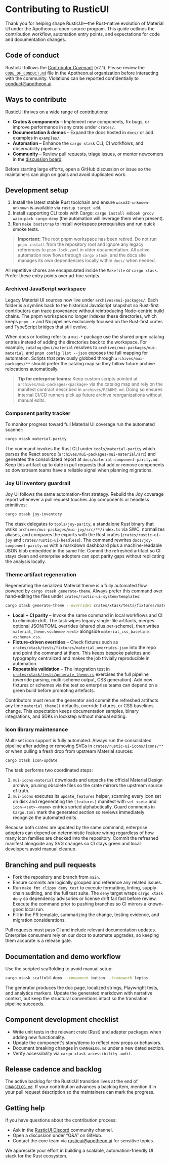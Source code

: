 # Contributing to RusticUI

Thank you for helping shape RusticUI—the Rust-native evolution of Material UI under the Apotheon.ai open-source program. This
guide outlines the contribution workflow, automation entry points, and expectations for code and documentation changes.

## Code of conduct

RusticUI follows the [Contributor Covenant](https://www.contributor-covenant.org/) (v2.1). Please review the
[`CODE_OF_CONDUCT.md`](https://github.com/apotheon-ai/.github/blob/main/CODE_OF_CONDUCT.md) file in the Apotheon.ai organization
before interacting with the community. Violations can be reported confidentially to [conduct@apotheon.ai](mailto:conduct@apotheon.ai).

## Ways to contribute

RusticUI thrives on a wide range of contributions:

- **Crates & components** – Implement new components, fix bugs, or improve performance in any crate under `crates/`.
- **Documentation & demos** – Expand the docs hosted in `docs/` or add examples in `examples/`.
- **Automation** – Enhance the `cargo xtask` CLI, CI workflows, and observability pipelines.
- **Community** – Review pull requests, triage issues, or mentor newcomers in the [discussion board](https://github.com/apotheon-ai/rusticui/discussions).

Before starting large efforts, open a GitHub discussion or issue so the maintainers can align on goals and avoid duplicated work.

## Development setup

1. Install the latest stable Rust toolchain and ensure `wasm32-unknown-unknown` is available via `rustup target add`.
2. Install supporting CLI tools with Cargo: `cargo install mdbook grcov wasm-pack cargo-deny` (the automation will leverage
   them when present).
3. Run `make bootstrap` to install workspace prerequisites and run quick smoke tests.

> **Important:** The root pnpm workspace has been retired. Do not run `pnpm install` from the repository root and ignore any
> legacy references to `pnpm-lock.yaml` in older documentation. All active automation now flows through `cargo xtask`, and the
> docs site manages its own dependencies locally within `docs/` when needed.

All repetitive chores are encapsulated inside the `Makefile` or `cargo xtask`. Prefer these entry points over ad-hoc scripts.

### Archived JavaScript workspace

Legacy Material UI sources now live under `archives/mui-packages/`. Each folder is a symlink back to
the historical JavaScript snapshot so Rust-first contributors can trace provenance without
reintroducing Node-centric build chains. The pnpm workspace no longer indexes these directories,
which keeps `pnpm -r` and Nx pipelines exclusively focused on the Rust-first crates and
TypeScript bridges that still evolve.

When docs or tooling refer to a `mui-*` package use the shared pnpm catalog entries instead of
adding the directories back to the workspace. For example, `catalog:@mui/material` resolves to
`archives/mui-packages/mui-material`, and `pnpm config list --json` exposes the full mapping for
automation. Scripts that previously globbed through `archives/mui-packages/**` should prefer the
catalog map so they follow future archive relocations automatically.

> **Tip for enterprise teams:** Keep custom scripts pointed at `archives/mui-packages/<package>`
> via the catalog map and rely on the manifest contract described in `archives/README.md`. Doing so
> ensures internal CI/CD runners pick up future archive reorganizations without manual edits.

### Component parity tracker

To monitor progress toward full Material UI coverage run the automated scanner:

```bash
cargo xtask material-parity
```

The command invokes the Rust CLI under `tools/material-parity` which parses the
React source (`archives/mui-packages/mui-material/src`) and generates the consolidated
report at `docs/material-component-parity.md`. Keep this artifact up to date in
pull requests that add or remove components so downstream teams have a reliable
signal when planning migrations.

### Joy UI inventory guardrail

Joy UI follows the same automation-first strategy. Rebuild the Joy coverage
report whenever a pull request touches Joy components or headless primitives:

```bash
cargo xtask joy-inventory
```

The xtask delegates to `tools/joy-parity`, a standalone Rust binary that walks
`archives/mui-packages/mui-joy/src/**/index.ts` via SWC, normalizes aliases, and compares the
exports with the Rust crates (`crates/rustic-ui-joy` and `crates/rustic-ui-headless`). The
command rewrites `docs/joy-component-parity.md` with a markdown dashboard plus a
machine-readable JSON blob embedded in the same file. Commit the refreshed
artifact so CI stays clean and enterprise adopters can spot parity gaps without
replicating the analysis locally.

### Theme artifact regeneration

Regenerating the serialized Material theme is a fully automated flow powered by
`cargo xtask generate-theme`. Always prefer this command over hand-editing the
files under `crates/rustic-ui-system/templates`:

```bash
cargo xtask generate-theme --overrides crates/xtask/tests/fixtures/material_overrides.json --format json
```

- **Local + CI parity** – Invoke the same command in local workflows and CI to
  eliminate drift. The task wipes legacy single-file artifacts, merges optional
  JSON/TOML overrides (shared plus per-scheme), then writes
  `material_theme.<scheme>.<ext>` alongside `material_css_baseline.<scheme>.css`.
- **Fixture-driven overrides** – Check fixtures such as
  `crates/xtask/tests/fixtures/material_overrides.json` into the repo and point
  the command at them. This keeps bespoke palettes and typography centralized
  and makes the job trivially reproducible in automation.
- **Repeatable validation** – The integration test in
  [`crates/xtask/tests/generate_theme.rs`](crates/xtask/tests/generate_theme.rs)
  exercises the full pipeline (override parsing, multi-scheme output, CSS
  generation). Add new fixtures or schemes via the test so enterprise teams can
  depend on a green build before promoting artefacts.

Contributors must rerun the generator and commit the refreshed artifacts any
time `material_theme()` defaults, override fixtures, or CSS baselines change.
This expectation keeps documentation samples, binary integrations, and SDKs in
lockstep without manual editing.

### Icon library maintenance

Multi-set icon support is fully automated. Always run the consolidated pipeline
after adding or removing SVGs in `crates/rustic-ui-icons/icons/**` or when pulling a
fresh drop from upstream Material sources:

```bash
cargo xtask icon-update
```

The task performs two coordinated steps:

1. `mui-icons-material` downloads and unpacks the official Material Design
   archive, pruning obsolete files so the crate mirrors the upstream source of
   truth.
2. `mui-icons` executes its `update_features` helper, scanning every icon set on
   disk and regenerating the `[features]` manifest with `set-<set>` and
   `icon-<set>-<name>` entries sorted alphabetically. Guard comments in
   `Cargo.toml` mark the generated section so reviews immediately recognize the
   automated edits.

Because both crates are updated by the same command, enterprise adopters can
depend on deterministic feature wiring regardless of how many icon families are
checked into the repository. Commit the refreshed manifest alongside any SVG
changes so CI stays green and local developers avoid manual cleanup.

## Branching and pull requests

- Fork the repository and branch from `main`.
- Ensure commits are logically grouped and reference any related issues.
- Run `make fmt clippy deny test` to execute formatting, linting, supply-chain auditing, and the full test suite. The `deny`
  target wraps `cargo xtask deny` so dependency advisories or license drift fail fast before review. Execute the command prior
  to pushing branches so CI mirrors a known-good local run.
- Fill in the PR template, summarizing the change, testing evidence, and migration considerations.

Pull requests must pass CI and include relevant documentation updates. Enterprise consumers rely on our docs to automate upgrades,
so keeping them accurate is a release gate.

## Documentation and demo workflow

Use the scripted scaffolding to avoid manual setup:

```bash
cargo xtask scaffold-demo --component button --framework leptos
```

The generator produces the doc page, localized strings, Playwright tests, and analytics markers. Update the generated markdown
with narrative context, but keep the structural conventions intact so the translation pipeline succeeds.

## Component development checklist

- Write unit tests in the relevant crate (Rust) and adapter packages when adding new functionality.
- Update the component's story/demo to reflect new props or behaviors.
- Document breaking changes in `CHANGELOG.md` under a new dated section.
- Verify accessibility via `cargo xtask accessibility-audit`.

## Release cadence and backlog

The active backlog for the RusticUI transition lives at the end of [`CHANGELOG.md`](CHANGELOG.md). If your contribution advances a
backlog item, mention it in your pull request description so the maintainers can mark the progress.

## Getting help

If you have questions about the contribution process:

- Ask in the [RusticUI Discord](https://discord.gg/apotheon-ai) community channel.
- Open a discussion under “Q&A” on GitHub.
- Contact the core team via [rusticui@apotheon.ai](mailto:rusticui@apotheon.ai) for sensitive topics.

We appreciate your effort in building a scalable, automation-friendly UI stack for the Rust ecosystem.
